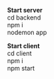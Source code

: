 <b>Start server</b><br/>
cd backend<br />
npm i<br/>
nodemon app<br/>

<b>Start client</b><br/>
cd client<br />
npm i<br/>
npm start<br/>
